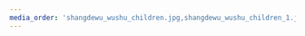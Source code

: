 ```yaml
---
media_order: 'shangdewu_wushu_children.jpg,shangdewu_wushu_children_1.jpg,shangdewu_wushu_children_4.jpg,shangdewu_wushu_children_2.jpg,shangdewu_wushu_children_3.jpg'
---
```


